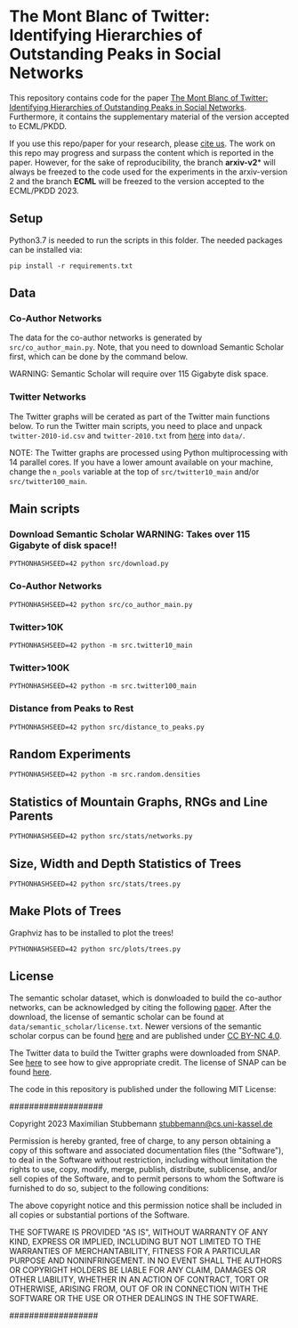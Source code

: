 # The Mont Blanc of Twitter: Identifying Hierarchies of Outstanding Peaks in Social Networks

This repository contains code for the paper [The Mont Blanc of Twitter: Identifying Hierarchies of Outstanding Peaks in Social Networks](https://link.springer.com/chapter/10.1007/978-3-031-43418-1_11). Furthermore, it contains the supplementary material of the version accepted to ECML/PKDD.

If you use this repo/paper for your research, please [cite us](https://dblp.org/rec/conf/pkdd/StubbemannS23.html?view=bibtex).
The work on this repo may progress and surpass the content which is reported in the paper. However, for the sake of reproducibility, the branch **arxiv-v2*** will always be freezed to the code used for the experiments in the arxiv-version 2 and the branch **ECML** will be freezed to the version accepted to the ECML/PKDD 2023.

## Setup
Python3.7 is needed to run the scripts in this folder. The needed packages can be installed via:

```
pip install -r requirements.txt
```



## Data

### Co-Author Networks

The data for the co-author networks is generated by `src/co_author_main.py`.
Note, that you need to download Semantic Scholar first, which can be done by the command below.

WARNING: Semantic Scholar will require over 115 Gigabyte disk space.


### Twitter Networks

The Twitter graphs will be cerated as part of the Twitter main functions below.  To run the Twitter main scripts, you need to place and unpack
`twitter-2010-id.csv` and `twitter-2010.txt` from [here](https://snap.stanford.edu/data/twitter-2010.html) into `data/`.

NOTE: The Twitter graphs are processed using Python multiprocessing with 14 parallel cores. If you have a lower amount available on your machine,
change the `n_pools` variable at the top of `src/twitter10_main` and/or `src/twitter100_main`.

## Main scripts


### Download Semantic Scholar WARNING: Takes over 115 Gigabyte of disk space!!

```
PYTHONHASHSEED=42 python src/download.py
```
### Co-Author Networks
```
PYTHONHASHSEED=42 python src/co_author_main.py
```

### Twitter>10K
```
PYTHONHASHSEED=42 python -m src.twitter10_main
```

### Twitter>100K
```
PYTHONHASHSEED=42 python -m src.twitter100_main
```

### Distance from Peaks to Rest

```
PYTHONHASHSEED=42 python src/distance_to_peaks.py
```

## Random Experiments

```
PYTHONHASHSEED=42 python -m src.random.densities
```

## Statistics of Mountain Graphs, RNGs and Line Parents

```
PYTHONHASHSEED=42 python src/stats/networks.py
```

## Size, Width and Depth Statistics of Trees

```
PYTHONHASHSEED=42 python src/stats/trees.py

```

## Make Plots of Trees

Graphviz has to be installed to plot the trees!

```
PYTHONHASHSEED=42 python src/plots/trees.py
```

## License
The semantic scholar dataset, which is donwloaded to build the co-author networks, can be acknowledged by citing the following [paper](https://aclanthology.org/N18-3011/). After the download, the license of semantic scholar can be found at `data/semantic_scholar/license.txt`. Newer versions of the semantic scholar corpus can be found [here](https://github.com/allenai/s2orc) and are published under [CC BY-NC 4.0](https://creativecommons.org/licenses/by-nc/4.0/).

The Twitter data to build the Twitter graphs were downloaded from SNAP. See [here](https://snap.stanford.edu/data/twitter-2010.html) to see how to give appropriate credit. The license of SNAP can be found [here](https://snap.stanford.edu/snap/license.html).

The code in this repository is published under the following MIT License:

###################

Copyright 2023 Maximilian Stubbemann <stubbemann@cs.uni-kassel.de>

Permission is hereby granted, free of charge, to any person obtaining a copy of this software and associated documentation files (the "Software"), to deal in the Software without restriction, including without limitation the rights to use, copy, modify, merge, publish, distribute, sublicense, and/or sell copies of the Software, and to permit persons to whom the Software is furnished to do so, subject to the following conditions:

The above copyright notice and this permission notice shall be included in all copies or substantial portions of the Software.

THE SOFTWARE IS PROVIDED "AS IS", WITHOUT WARRANTY OF ANY KIND, EXPRESS OR IMPLIED, INCLUDING BUT NOT LIMITED TO THE WARRANTIES OF MERCHANTABILITY, FITNESS FOR A PARTICULAR PURPOSE AND NONINFRINGEMENT. IN NO EVENT SHALL THE AUTHORS OR COPYRIGHT HOLDERS BE LIABLE FOR ANY CLAIM, DAMAGES OR OTHER LIABILITY, WHETHER IN AN ACTION OF CONTRACT, TORT OR OTHERWISE, ARISING FROM, OUT OF OR IN CONNECTION WITH THE SOFTWARE OR THE USE OR OTHER DEALINGS IN THE SOFTWARE.

##################

